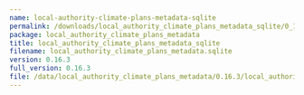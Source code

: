 ```yaml
---
name: local-authority-climate-plans-metadata-sqlite
permalink: /downloads/local_authority_climate_plans_metadata_sqlite/0_16_3
package: local_authority_climate_plans_metadata
title: local_authority_climate_plans_metadata_sqlite
filename: local_authority_climate_plans_metadata.sqlite
version: 0.16.3
full_version: 0.16.3
file: /data/local_authority_climate_plans_metadata/0.16.3/local_authority_climate_plans_metadata.sqlite
---
```

